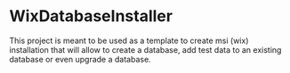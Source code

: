 WixDatabaseInstaller
====================

This project is meant to be used as a template to create msi (wix) installation that will allow to create a database, add test data to an existing database or even upgrade a database. 
